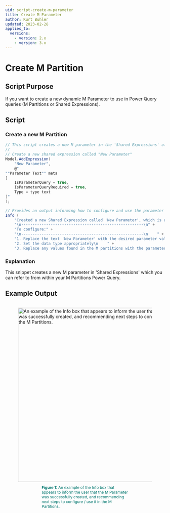 ```yaml
---
uid: script-create-m-parameter
title: Create M Parameter
author: Kurt Buhler
updated: 2023-02-28
applies_to:
  versions:
    - version: 2.x
    - version: 3.x
---
```

# Create M Partition

## Script Purpose
If you want to create a new dynamic M Parameter to use in Power Query queries (M Partitions or Shared Expressions).

## Script

### Create a new M Partition
```csharp
// This script creates a new M parameter in the 'Shared Expressions' of a model.
//
// Create a new shared expression called "New Parameter"
Model.AddExpression( 
    "New Parameter", 
    @"
""Parameter Text"" meta
[
	IsParameterQuery = true,
	IsParameterQueryRequired = true,
	Type = type text
]"
);

// Provides an output informing how to configure and use the parameter
Info ( 
    "Created a new Shared Expression called 'New Parameter', which is an M Parameter template." + 
    "\n------------------------------------------------------\n" + 
    "To configure:" +
    "\n------------------------------------------------------\n    " + 
    "1. Replace the text 'New Parameter' with the desired parameter value\n    " +
    "2. Set the data type appropriately\n    " +
    "3. Replace any values found in the M partitions with the parameter reference." );
```
### Explanation
This snippet creates a new M parameter in 'Shared Expressions' which you can refer to from within your M Partitions Power Query.

## Example Output

<figure style="padding-top: 15px;">
  <img class="noscale" src="~/content/assets/images/Cscripts/script-create-new-m-parameter.png" alt="An example of the Info box that appears to inform the user that the M Parameter was successfully created, and recommending next steps to configure / use it in the M Partitions." style="width: 550px;"/>
  <figcaption style="font-size: 12px; padding-top: 10px; padding-bottom: 15px; padding-left: 75px; padding-right: 75px; color:#00766e"><strong>Figure 1:</strong> An example of the Info box that appears to inform the user that the M Parameter was successfully created, and recommending next steps to configure / use it in the M Partitions.</figcaption>
</figure>